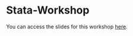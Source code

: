 # Stata-Workshop

You can access the slides for this workshop [here](https://docs.google.com/presentation/d/1kPRPQngrNlWlcu9rR_a2WhFtGKqwZBO6NlaVzGR9TZo/edit?usp=sharing).

